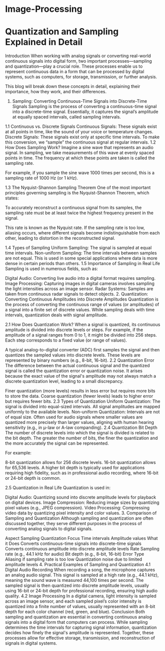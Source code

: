 # Image-Processing
# Quantization and Sampling Explained in Detail
Introduction
When working with analog signals or converting real-world continuous signals into digital form, two important processes—sampling and quantization—play a crucial role. These processes enable us to represent continuous data in a form that can be processed by digital systems, such as computers, for storage, transmission, or further analysis.

This blog will break down these concepts in detail, explaining their importance, how they work, and their differences.
1. Sampling: Converting Continuous-Time Signals into Discrete-Time Signals
Sampling is the process of converting a continuous-time signal into a discrete-time signal. Essentially, it captures the signal’s amplitude at equally spaced intervals, called sampling intervals.

1.1 Continuous vs. Discrete Signals
Continuous Signals: These signals exist at all points in time, like the sound of your voice or temperature changes.
Discrete Signals: These signals exist only at specific time intervals. To make this conversion, we “sample” the continuous signal at regular intervals.
1.2 How Does Sampling Work?
Imagine a sine wave that represents an audio signal. In sampling, we take measurements of this wave at evenly spaced points in time. The frequency at which these points are taken is called the sampling rate.

For example, if you sample the sine wave 1000 times per second, this is a sampling rate of 1000 Hz (or 1 kHz).

1.3 The Nyquist-Shannon Sampling Theorem
One of the most important principles governing sampling is the Nyquist-Shannon Theorem, which states:

To accurately reconstruct a continuous signal from its samples, the sampling rate must be at least twice the highest frequency present in the signal.

This rate is known as the Nyquist rate. If the sampling rate is too low, aliasing occurs, where different signals become indistinguishable from each other, leading to distortion in the reconstructed signal.

1.4 Types of Sampling
Uniform Sampling: The signal is sampled at equal time intervals.
Non-uniform Sampling: The time intervals between samples are not equal. This is used in some special applications where data is more dense in certain periods than others.
1.5 Importance of Sampling in Real Life
Sampling is used in numerous fields, such as:

Digital Audio: Converting live audio into a digital format requires sampling.
Image Processing: Capturing images in digital cameras involves sampling the light intensities across an image sensor.
Radar Systems: Samples are taken from continuous radar signals to detect objects.
2. Quantization: Converting Continuous Amplitudes into Discrete Amplitudes
Quantization is the process of converting the continuous range of values (or amplitudes) of a signal into a finite set of discrete values. While sampling deals with time intervals, quantization deals with signal amplitude.

2.1 How Does Quantization Work?
When a signal is quantized, its continuous amplitude is divided into discrete levels or steps. For example, if the amplitude of a signal ranges from 0 to 1, it might be divided into 256 steps. Each step corresponds to a fixed value (or range of values).

A typical analog-to-digital converter (ADC) first samples the signal and then quantizes the sampled values into discrete levels. These levels are represented by binary numbers (e.g., 8-bit, 16-bit).
2.2 Quantization Error
The difference between the actual continuous signal and the quantized signal is called the quantization error or quantization noise. It arises because the exact value of the signal's amplitude may not always match a discrete quantization level, leading to a small discrepancy.

Finer quantization (more levels) results in less error but requires more bits to store the data.
Coarse quantization (fewer levels) leads to higher error but requires fewer bits.
2.3 Types of Quantization
Uniform Quantization: The signal is divided into equal-sized intervals. All signal amplitudes are mapped uniformly to the available levels.
Non-uniform Quantization: Intervals are not of equal size. Often used for audio signals where smaller values are quantized more precisely than larger values, aligning with human hearing sensitivity (e.g., in μ-law or A-law companding).
2.4 Quantization Bit Depth
The number of discrete levels into which the signal is divided is related to the bit depth. The greater the number of bits, the finer the quantization and the more accurately the signal can be represented.

For example:

8-bit quantization allows for 256 discrete levels.
16-bit quantization allows for 65,536 levels.
A higher bit depth is typically used for applications requiring high fidelity, such as in professional audio recording, where 16-bit or 24-bit depth is common.

2.5 Quantization in Real Life
Quantization is used in:

Digital Audio: Quantizing sound into discrete amplitude levels for playback on digital devices.
Image Compression: Reducing image sizes by quantizing pixel values (e.g., JPEG compression).
Video Processing: Compressing video data by quantizing pixel intensity and color values.
3. Comparison of Sampling and Quantization
Although sampling and quantization are often discussed together, they serve different purposes in the process of converting analog signals to digital signals.

Aspect	Sampling	Quantization
Focus	Time intervals	Amplitude values
What it Does	Converts continuous-time signals into discrete-time signals	Converts continuous amplitude into discrete amplitude levels
Rate	Sampling rate (e.g., 44.1 kHz for audio)	Bit depth (e.g., 8-bit, 16-bit)
Error Type	Aliasing if sampling rate is too low	Quantization noise due to limited amplitude levels
4. Practical Examples of Sampling and Quantization
4.1 Digital Audio Recording
When recording a song, the microphone captures an analog audio signal. This signal is sampled at a high rate (e.g., 44.1 kHz), meaning the sound wave is measured 44,100 times per second.
The sampled signal is then quantized into discrete amplitude levels, usually using 16-bit or 24-bit depth for professional recording, ensuring high audio quality.
4.2 Image Processing
In a digital camera, light intensity is sampled across an image sensor, and each sampled pixel’s color intensity is quantized into a finite number of values, usually represented with an 8-bit depth for each color channel (red, green, and blue).
Conclusion
Both sampling and quantization are essential in converting continuous analog signals into a digital form that computers can process. While sampling determines the time intervals for capturing signal information, quantization decides how finely the signal's amplitude is represented. Together, these processes allow for effective storage, transmission, and reconstruction of signals in digital systems.
